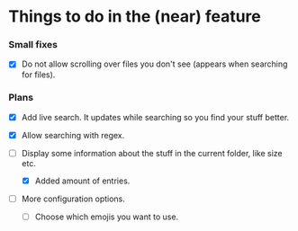 # Things to do in the (near) feature

### Small fixes

- [x] Do not allow scrolling over files you don't see (appears when searching for files).

### Plans

- [x] Add live search. It updates while searching so you find your stuff better.
- [x] Allow searching with regex.

- [ ] Display some information about the stuff in the current folder, like size etc.
    - [x] Added amount of entries.
- [ ] More configuration options.
    - [ ] Choose which emojis you want to use.
